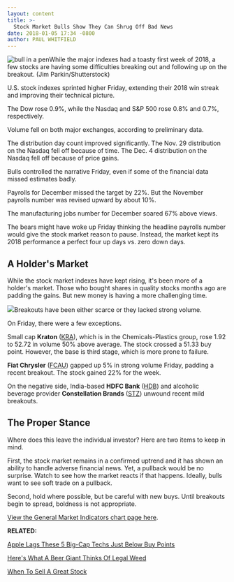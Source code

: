 ```yaml
---
layout: content
title: >-
  Stock Market Bulls Show They Can Shrug Off Bad News
date: 2018-01-05 17:34 -0800
author: PAUL WHITFIELD
---
```






![bull in a pen](https://www.investors.com/wp-content/uploads/2016/03/BIGPIC-032316-shutterstock.jpg)While the major indexes had a toasty first week of 2018, a few stocks are having some difficulties breaking out and following up on the breakout. (Jim Parkin/Shutterstock)









U.S. stock indexes sprinted higher Friday, extending their 2018 win streak and improving their technical picture.




 The Dow rose 0.9%, while the Nasdaq and S&P 500 rose 0.8% and 0.7%, respectively.


Volume fell on both major exchanges, according to preliminary data.


The distribution day count improved significantly. The Nov. 29 distribution on the Nasdaq fell off because of time. The Dec. 4 distribution on the Nasdaq fell off because of price gains.


Bulls controlled the narrative Friday, even if some of the financial data missed estimates badly.


Payrolls for December missed the target by 22%. But the November payrolls number was revised upward by about 10%.


The manufacturing jobs number for December soared 67% above views.


The bears might have woke up Friday thinking the headline payrolls number would give the stock market reason to pause. Instead, the market kept its 2018 performance a perfect four up days vs. zero down days.


A Holder's Market
-----------------


While the stock market indexes have kept rising, it's been more of a holder's market. Those who bought shares in quality stocks months ago are padding the gains. But new money is having a more challenging time.


![](https://www.investors.com/wp-content/uploads/2018/01/MP010518-275x300.png)Breakouts have been either scarce or they lacked strong volume.


On Friday, there were a few exceptions.


Small cap **Kraton** ([KRA](https://research.investors.com/quote.aspx?symbol=KRA)), which is in the Chemicals-Plastics group, rose 1.92 to 52.72 in volume 50% above average. The stock crossed a 51.33 buy point. However, the base is third stage, which is more prone to failure.


**Fiat Chrysler** ([FCAU](https://research.investors.com/quote.aspx?symbol=FCAU)) gapped up 5% in strong volume Friday, padding a recent breakout. The stock gained 22% for the week.


On the negative side, India-based **HDFC Bank** ([HDB](https://research.investors.com/quote.aspx?symbol=HDB)) and alcoholic beverage provider **Constellation Brands** ([STZ](https://research.investors.com/quote.aspx?symbol=STZ)) unwound recent mild breakouts.


The Proper Stance
-----------------


Where does this leave the individual investor? Here are two items to keep in mind.


First, the stock market remains in a confirmed uptrend and it has shown an ability to handle adverse financial news. Yet, a pullback would be no surprise. Watch to see how the market reacts if that happens. Ideally, bulls want to see soft trade on a pullback.


Second, hold where possible, but be careful with new buys. Until breakouts begin to spread, boldness is not appropriate.


[View the General Market Indicators chart page here](https://www.investors.com/wp-content/uploads/2018/01/GMI_010818.pdf).


**RELATED:**


[Apple Lags These 5 Big-Cap Techs Just Below Buy Points](https://www.investors.com/news/technology/apple-lags-these-five-sp-500-techs-within-2-of-buy-points/)


[Here's What A Beer Giant Thinks Of Legal Weed](https://www.investors.com/news/constellation-brands-q3-results-oks-3-billion-buyback/)


[When To Sell A Great Stock](https://www.investors.com/how-to-invest/investors-corner/when-sell-great-stock-upper-channel-amazon/)




